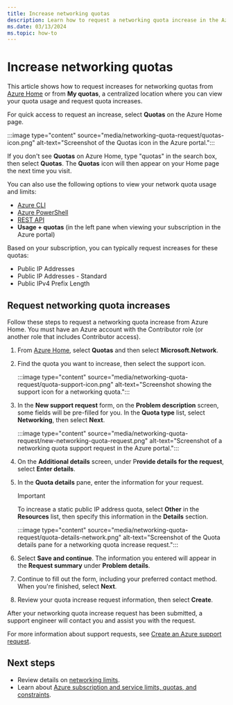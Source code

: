 ```yaml
---
title: Increase networking quotas
description: Learn how to request a networking quota increase in the Azure portal.
ms.date: 03/13/2024
ms.topic: how-to
---
```


# Increase networking quotas

This article shows how to request increases for networking quotas from [Azure Home](https://portal.azure.com) or from **My quotas**, a centralized location where you can view your quota usage and request quota increases.

For quick access to request an increase, select **Quotas** on the Azure Home page.

:::image type="content" source="media/networking-quota-request/quotas-icon.png" alt-text="Screenshot of the Quotas icon in the Azure portal.":::

If you don't see **Quotas** on Azure Home, type "quotas" in the search box, then select **Quotas**. The **Quotas** icon will then appear on your Home page the next time you visit.

You can also use the following options to view your network quota usage and limits:

- [Azure CLI](/cli/azure/network#az-network-list-usages)
- [Azure PowerShell](/powershell/module/az.network/get-aznetworkusage)
- [REST API](/rest/api/virtualnetwork/virtualnetworks/listusage)
- **Usage + quotas** (in the left pane when viewing your subscription in the Azure portal) 

Based on your subscription, you can typically request increases for these quotas:

- Public IP Addresses
- Public IP Addresses - Standard
- Public IPv4 Prefix Length

## Request networking quota increases

Follow these steps to request a networking quota increase from Azure Home. You must have an Azure account with the Contributor role (or another role that includes Contributor access).

1. From [Azure Home](https://portal.azure.com), select **Quotas** and then select **Microsoft.Network**.

1. Find the quota you want to increase, then select the support icon.

   :::image type="content" source="media/networking-quota-request/quota-support-icon.png" alt-text="Screenshot showing the support icon for a networking quota.":::

1. In the **New support request** form, on the **Problem description** screen, some fields will be pre-filled for you. In the **Quota type** list, select **Networking**, then select **Next**.

   :::image type="content" source="media/networking-quota-request/new-networking-quota-request.png" alt-text="Screenshot of a networking quota support request in the Azure portal.":::

1. On the **Additional details** screen, under P**rovide details for the request**, select **Enter details**.

1. In the **Quota details** pane, enter the information for your request.

   > [!IMPORTANT]
   > To increase a static public IP address quota, select **Other** in the **Resources** list, then specify this information in the **Details** section.

   :::image type="content" source="media/networking-quota-request/quota-details-network.png" alt-text="Screenshot of the Quota details pane for a networking quota increase request.":::

1. Select **Save and continue**. The information you entered will appear in the **Request summary** under **Problem details**.

1. Continue to fill out the form, including your preferred contact method. When you're finished, select **Next**.
1. Review your quota increase request information, then select **Create**.

After your networking quota increase request has been submitted, a support engineer will contact you and assist you with the request.

For more information about support requests, see [Create an Azure support request](../azure-portal/supportability/how-to-create-azure-support-request.md).

## Next steps

- Review details on [networking limits](/azure/azure-resource-manager/management/azure-subscription-service-limits#networking-limits).
- Learn about [Azure subscription and service limits, quotas, and constraints](/azure/azure-resource-manager/management/azure-subscription-service-limits).